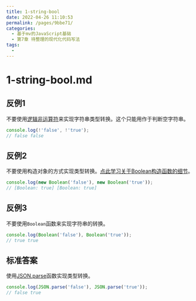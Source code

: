 ```yaml
---
title: 1-string-bool
date: 2022-04-26 11:10:53
permalink: /pages/9bbe71/
categories:
  - 基于mv的JavaScript基础
  - 第7章 待整理的现代化代码写法
tags:
  - 
---
```





# 1-string-bool.md



## 反例1
不要使用[逻辑非运算符](https://developer.mozilla.org/en-US/docs/Web/JavaScript/Reference/Operators/Logical_NOT)来实现字符串类型转换。这个只能用作于判断空字符串。
``` js
console.log(!'false', !'true');
// false false
```




## 反例2
不要使用构造对象的方式实现类型转换。[点此学习关于Boolean构造函数的细节](https://developer.mozilla.org/zh-CN/docs/Web/JavaScript/Reference/Global_Objects/Boolean)。
``` js
console.log(new Boolean('false'), new Boolean('true'));
// [Boolean: true] [Boolean: true]
```





## 反例3
不要使用`Boolean`函数来实现字符串的转换。
``` js
console.log(Boolean('false'), Boolean('true'));
// true true
```




## 标准答案
使用[JSON.parse](https://developer.mozilla.org/zh-CN/docs/Web/JavaScript/Reference/Global_Objects/JSON/parse)函数实现类型转换。
``` js
console.log(JSON.parse('false'), JSON.parse('true'));
// false true
```


